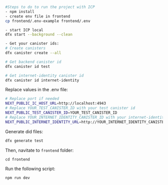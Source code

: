 

```bash

#Steps to do to run the project with ICP
- npm install
- create env file in frontend 
cp frontend/.env-example frontend/.env

- start ICP local 
dfx start --background --clean

- Get your canister ids:
# Create canisters
dfx canister create --all

# Get backend canister id
dfx canister id test

# Get internet-identity canister id
dfx canister id internet-identity
```

Replace values in the .env file:

```bash
# Replace port if needed
NEXT_PUBLIC_IC_HOST_URL=http://localhost:4943
# Replace YOUR_TEST_CANISTER_ID with your test canister id
NEXT_PUBLIC_TEST_CANISTER_ID=YOUR_TEST_CANISTER_ID
# Replace YOUR_INTERNET_IDENTITY_CANISTER_ID with your internet-identity canister id
NEXT_PUBLIC_INTERNET_IDENTITY_URL=http://YOUR_INTERNET_IDENTITY_CANISTER_ID.localhost:4943
```

Generate did files:

```bash
dfx generate test
```

Then, navitate to `frontend` folder:

`cd frontend`

Run the following script:

`npm run dev`
